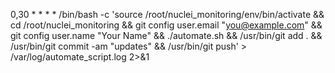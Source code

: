 0,30 * * * * /bin/bash -c 'source /root/nuclei_monitoring/env/bin/activate && cd /root/nuclei_monitoring && git config user.email "you@example.com" && git config user.name "Your Name" && ./automate.sh && /usr/bin/git add . && /usr/bin/git commit -am "updates" && /usr/bin/git push' > /var/log/automate_script.log 2>&1
